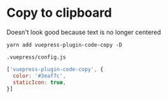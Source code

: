 # Copy to clipboard
Doesn't look good because text is no longer centered

`yarn add vuepress-plugin-code-copy -D`

`.vuepress/config.js`
```js
['vuepress-plugin-code-copy', {
  color: '#3eaf7c',
  staticIcon: true,
}]
```
